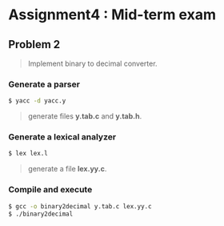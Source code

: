 # Assignment4 : Mid-term exam

## Problem 2

> Implement binary to decimal converter.

### Generate a parser

```sh
$ yacc -d yacc.y
```

> generate files __y.tab.c__ and __y.tab.h__.

### Generate a lexical analyzer

```sh
$ lex lex.l
```

> generate a file __lex.yy.c__.

### Compile and execute

```sh
$ gcc -o binary2decimal y.tab.c lex.yy.c
$ ./binary2decimal
```
